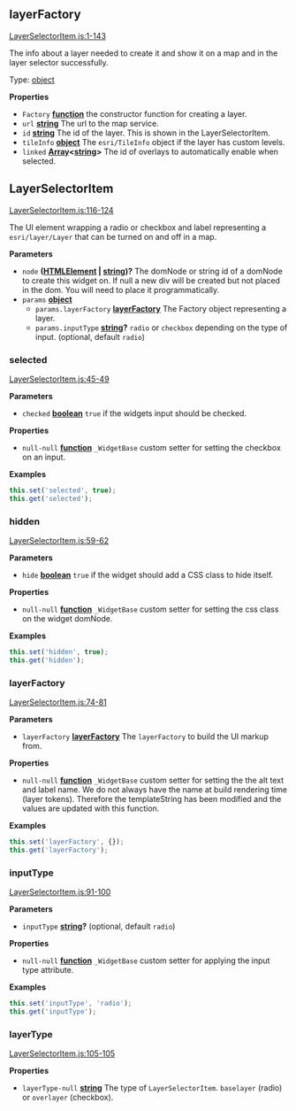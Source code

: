 <!-- Generated by documentation.js. Update this documentation by updating the source code. -->

## layerFactory

[LayerSelectorItem.js:1-143](https://github.com/agrc-widgets/layer-selector/blob/5991408e7440957bf7d9e53c70f1e45fcea54257/LayerSelectorItem.js#L1-L143 "Source code on GitHub")

The info about a layer needed to create it and show it on a map and in the layer selector successfully.

Type: [object](https://developer.mozilla.org/docs/Web/JavaScript/Reference/Global_Objects/Object)

**Properties**

-   `Factory` **[function](https://developer.mozilla.org/docs/Web/JavaScript/Reference/Statements/function)** the constructor function for creating a layer.
-   `url` **[string](https://developer.mozilla.org/docs/Web/JavaScript/Reference/Global_Objects/String)** The url to the map service.
-   `id` **[string](https://developer.mozilla.org/docs/Web/JavaScript/Reference/Global_Objects/String)** The id of the layer. This is shown in the LayerSelectorItem.
-   `tileInfo` **[object](https://developer.mozilla.org/docs/Web/JavaScript/Reference/Global_Objects/Object)** The `esri/TileInfo` object if the layer has custom levels.
-   `linked` **[Array](https://developer.mozilla.org/docs/Web/JavaScript/Reference/Global_Objects/Array)&lt;[string](https://developer.mozilla.org/docs/Web/JavaScript/Reference/Global_Objects/String)>** The id of overlays to automatically enable when selected.

## LayerSelectorItem

[LayerSelectorItem.js:116-124](https://github.com/agrc-widgets/layer-selector/blob/5991408e7440957bf7d9e53c70f1e45fcea54257/LayerSelectorItem.js#L116-L124 "Source code on GitHub")

The UI element wrapping a radio or checkbox and label representing a `esri/layer/Layer` that can be turned
on and off in a map.

**Parameters**

-   `node` **([HTMLElement](https://developer.mozilla.org/docs/Web/HTML/Element) \| [string](https://developer.mozilla.org/docs/Web/JavaScript/Reference/Global_Objects/String))?** The domNode or string id of a domNode to create this widget on. If null
    a new div will be created but not placed in the dom. You will need to place it programmatically.
-   `params` **[object](https://developer.mozilla.org/docs/Web/JavaScript/Reference/Global_Objects/Object)** 
    -   `params.layerFactory` **[layerFactory](#layerfactory)** The Factory object representing a layer.
    -   `params.inputType` **[string](https://developer.mozilla.org/docs/Web/JavaScript/Reference/Global_Objects/String)?** `radio` or `checkbox` depending on the type of input. (optional, default `radio`)

### selected

[LayerSelectorItem.js:45-49](https://github.com/agrc-widgets/layer-selector/blob/5991408e7440957bf7d9e53c70f1e45fcea54257/LayerSelectorItem.js#L45-L49 "Source code on GitHub")

**Parameters**

-   `checked` **[boolean](https://developer.mozilla.org/docs/Web/JavaScript/Reference/Global_Objects/Boolean)** `true` if the widgets input should be checked.

**Properties**

-   `null-null` **[function](https://developer.mozilla.org/docs/Web/JavaScript/Reference/Statements/function)** `_WidgetBase` custom setter for setting the checkbox on an input.

**Examples**

```javascript
this.set('selected', true);
this.get('selected');
```

### hidden

[LayerSelectorItem.js:59-62](https://github.com/agrc-widgets/layer-selector/blob/5991408e7440957bf7d9e53c70f1e45fcea54257/LayerSelectorItem.js#L59-L62 "Source code on GitHub")

**Parameters**

-   `hide` **[boolean](https://developer.mozilla.org/docs/Web/JavaScript/Reference/Global_Objects/Boolean)** `true` if the widget should add a CSS class to hide itself.

**Properties**

-   `null-null` **[function](https://developer.mozilla.org/docs/Web/JavaScript/Reference/Statements/function)** `_WidgetBase` custom setter for setting the css class on the widget domNode.

**Examples**

```javascript
this.set('hidden', true);
this.get('hidden');
```

### layerFactory

[LayerSelectorItem.js:74-81](https://github.com/agrc-widgets/layer-selector/blob/5991408e7440957bf7d9e53c70f1e45fcea54257/LayerSelectorItem.js#L74-L81 "Source code on GitHub")

**Parameters**

-   `layerFactory` **[layerFactory](#layerfactory)** The `layerFactory` to build the UI markup from.

**Properties**

-   `null-null` **[function](https://developer.mozilla.org/docs/Web/JavaScript/Reference/Statements/function)** `_WidgetBase` custom setter for setting the the alt text and label name.
    We do not always have the name at build rendering time (layer tokens). Therefore the templateString
    has been modified and the values are updated with this function.

**Examples**

```javascript
this.set('layerFactory', {});
this.get('layerFactory');
```

### inputType

[LayerSelectorItem.js:91-100](https://github.com/agrc-widgets/layer-selector/blob/5991408e7440957bf7d9e53c70f1e45fcea54257/LayerSelectorItem.js#L91-L100 "Source code on GitHub")

**Parameters**

-   `inputType` **[string](https://developer.mozilla.org/docs/Web/JavaScript/Reference/Global_Objects/String)?**  (optional, default `radio`)

**Properties**

-   `null-null` **[function](https://developer.mozilla.org/docs/Web/JavaScript/Reference/Statements/function)** `_WidgetBase` custom setter for applying the input type attribute.

**Examples**

```javascript
this.set('inputType', 'radio');
this.get('inputType');
```

### layerType

[LayerSelectorItem.js:105-105](https://github.com/agrc-widgets/layer-selector/blob/5991408e7440957bf7d9e53c70f1e45fcea54257/LayerSelectorItem.js#L105-L105 "Source code on GitHub")

**Properties**

-   `layerType-null` **[string](https://developer.mozilla.org/docs/Web/JavaScript/Reference/Global_Objects/String)** The type of `LayerSelectorItem`. `baselayer` (radio) or `overlayer` (checkbox).
